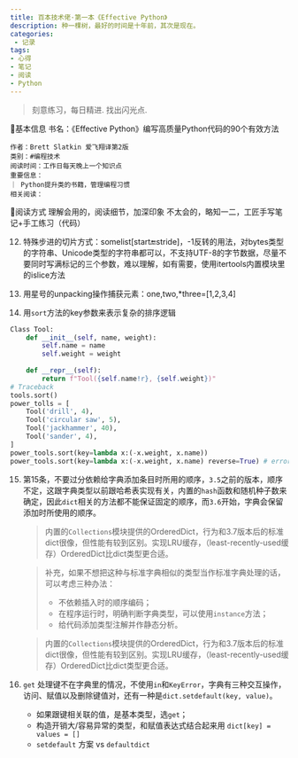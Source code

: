 ```yaml
---
title: 百本技术佬·第一本《Effective Python》
description: 种一棵树，最好的时间是十年前，其次是现在。
categories:
 - 记录
tags:
- 心得
- 笔记
- 阅读
- Python
---
```


> 刻意练习，每日精进. 找出闪光点.

<!-- more begin-out-is-great -->

📘基本信息
    书名：《Effective Python》编写高质量Python代码的90个有效方法
    
    作者：Brett Slatkin 爱飞翔译第2版
    类别：#编程技术 
    阅读时间：工作日每天晚上一个知识点
    重要信息：
    ｜ Python提升类的书籍，管理编程习惯
    相关阅读：
🔧阅读方式
    理解会用的，阅读细节，加深印象
    不太会的，略知一二，工匠手写笔记+手工练习（代码）

12. 特殊步进的切片方式：somelist[start:end:stride]，-1反转的用法，对bytes类型的字符串、Unicode类型的字符串都可以，不支持UTF-8的字节数据，尽量不要同时写满标记的三个参数，难以理解，如有需要，使用itertools内置模块里的islice方法

13. 用星号的unpacking操作捕获元素：one,two,*three=[1,2,3,4]

14. 用`sort`方法的key参数来表示复杂的排序逻辑
```python
Class Tool:
    def __init__(self, name, weight):
        self.name = name
        self.weight = weight
    
    def __repr__(self):
        return f"Tool({self.name!r}, {self.weight})"
# Traceback        
tools.sort()
power_tolls = [
    Tool('drill', 4),
    Tool('circular saw', 5),
    Tool('jackhammer', 40),
    Tool('sander', 4),
]
power_tools.sort(key=lambda x:(-x.weight, x.name))
power_tools.sort(key=lambda x:(-x.weight, x.name) reverse=True) # error
```
15. 第15条，不要过分依赖给字典添加条目时所用的顺序，`3.5`之前的版本，顺序不定，这跟字典类型以前跟哈希表实现有关，内置的`hash`函数和随机种子数来确定，因此`dict`相关的方法都不能保证固定的顺序，而`3.6`开始，字典会保留添加时所使用的顺序。

    >内置的`Collections`模块提供的OrderedDict，行为和3.7版本后的标准dict很像，但性能有较到区别。实现LRU缓存，（least-recently-used缓存）OrderedDict比dict类型更合适。

    >补充，如果不想把这种与标准字典相似的类型当作标准字典处理的话，可以考虑三种办法：
    > - 不依赖插入时的顺序编码；
    > - 在程序运行时，明确判断字典类型，可以使用`instance`方法；
    > - 给代码添加类型注解并作静态分析。

    >内置的`Collections`模块提供的OrderedDict，行为和3.7版本后的标准dict很像，但性能有较到区别。实现LRU缓存，（least-recently-used缓存）OrderedDict比dict类型更合适。

16. `get` 处理键不在字典里的情况，不使用`in`和`KeyError`，字典有三种交互操作，访问、赋值以及删除键值对，还有一种是`dict.setdefault(key, value)`。
    
    - 如果跟键相关联的值，是基本类型，选`get`；
    - 构造开销大/容易异常的类型，和赋值表达式结合起来用 `dict[key] = values = []`
    - `setdefault` 方案 vs `defaultdict`

